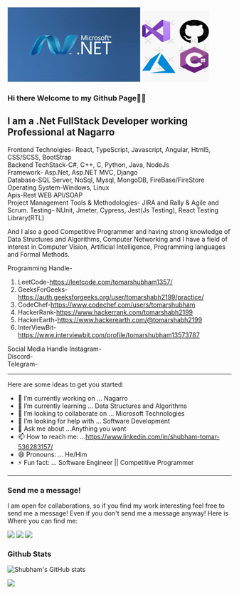 <img src="2.jpg">  <img src="13.jpg" height="160px" width="150px">


### Hi there Welcome to my Github Page👋👋

I am a .Net FullStack Developer working Professional at Nagarro
---


Frontend Technolgies- React, TypeScript, Javascript, Angular, Html5, CSS/SCSS, BootStrap <br/>
Backend TechStack-C#, C++, C, Python, Java, NodeJs  <br/> 
Framework- Asp.Net, Asp.NET MVC, Django  <br/>
Database-SQL Server, NoSql, Mysql, MongoDB, FireBase/FireStore  <br/>
Operating System-Windows, Linux  <br/>
Apis-Rest WEB API/SOAP  <br/>
Project Management Tools & Methodologies- JIRA and Rally & Agile and Scrum.
Testing- NUnit, Jmeter, Cypress, Jest(Js Testing), React Testing Library(RTL)  <br/>

And I also a good Competitive Programmer and having strong knowledge of Data Structures and Algorithms, Computer Networking and I have a field of interest in Computer Vision, Artificial Intelligence, Programming languages and Formal Methods.  <br/>

Programming Handle-
1. LeetCode-https://leetcode.com/tomarshubham1357/  <br/>
2. GeeksForGeeks-https://auth.geeksforgeeks.org/user/tomarshabh2199/practice/ <br/>
3. CodeChef-https://www.codechef.com/users/tomarshubham  <br/>
4. HackerRank-https://www.hackerrank.com/tomarshabh2199  <br/>
5. HackerEarth-https://www.hackerearth.com/@tomarshabh2199  <br/>
6. InterViewBit-https://www.interviewbit.com/profile/tomarshubham13573787  <br/>

Social Media Handle
Instagram-  <br/>
Discord-  <br/>
Telegram-  <br/>

---

Here are some ideas to get you started:

- 🔭 I’m currently working on ... Nagarro
- 🌱 I’m currently learning ... Data Structures and Algorithms
- 👯 I’m looking to collaborate on ... Microsoft Technologies
- 🤔 I’m looking for help with ... Software Development
- 💬 Ask me about ...Anything you want
- 📫 How to reach me: ...https://www.linkedin.com/in/shubham-tomar-536283157/
- 😄 Pronouns: ... He/Him
- ⚡ Fun fact: ... Software Engineer || Competitive Programmer
---
### Send me a message!
I am open for collaborations, so if you find my work interesting feel free to send me a message! Even if you don't send me a message anyway! Here is Where you can find me:
<p><a href="https://www.linkedin.com/in/shubham-tomar-536283157/">
  <img src="https://img.shields.io/badge/linkedin-0077B5?logo=linkedin&logocolor=white&style=for-the-badge"/></a>
<a href="https://www.instagram.com/tomarshabh2199/">
  <img src="https://img.shields.io/badge/Instagram-E4405F?logo=instagram&logoColor=white&style=for-the-badge"/></a>
  <a href="https://www.twitter.com/tomarshabh2199/">
  <img src="https://img.shields.io/badge/Twitter-1DA1F2?logo=twitter&logoColor=white&style=for-the-badge"/></a></p>
  
### Github Stats 
![Shubham's GitHub stats](https://github-readme-stats.vercel.app/api?username=tomarshabh2199&show_icons=true&theme=onedark)

<!-- [![Top Languages](https://github-readme-stats.vercel.app/api/top-langs/?username=tomarshabh2199&layout=compact)](https://github.com/tomarshabh2199/github-readme-stats)-->
<!-- [![Shubham's wakatime stats](https://github-readme-stats.vercel.app/api/wakatime?username=tomarshabh2199)](https://github.com/tomarshabh2199/github-readme-stats)-->


![](http://estruyf-github.azurewebsites.net/api/VisitorHit?user=tomarshabh2199&repo=github-visitors-badge&countColorcountColor&countColor=%237B1E7A)
